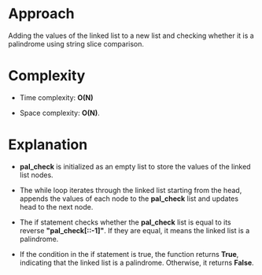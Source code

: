 # Approach

Adding the values of the linked list to a new list and checking whether it is a palindrome using string slice comparison.

# Complexity

- Time complexity: **O(N)**

- Space complexity: **O(N)**.

# Explanation

- **pal_check** is initialized as an empty list to store the values of the linked list nodes.

- The while loop iterates through the linked list starting from the head, appends the values of each node to the **pal_check** list and updates head to the next node.

- The if statement checks whether the **pal_check** list is equal to its reverse **"pal_check[::-1]"**. If they are equal, it means the linked list is a palindrome.

- If the condition in the if statement is true, the function returns **True**, indicating that the linked list is a palindrome. Otherwise, it returns **False**.
